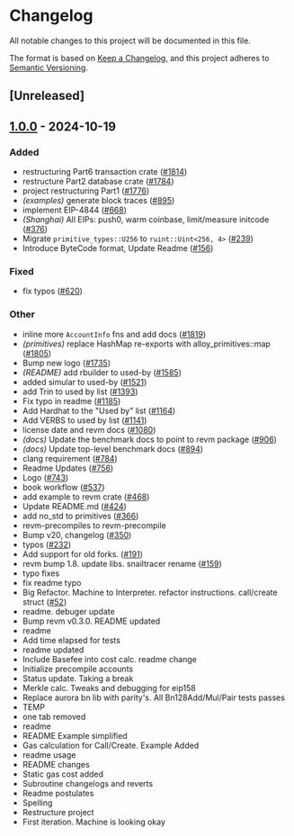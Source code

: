 # Changelog

All notable changes to this project will be documented in this file.

The format is based on [Keep a Changelog](https://keepachangelog.com/en/1.0.0/),
and this project adheres to [Semantic Versioning](https://semver.org/spec/v2.0.0.html).

## [Unreleased]

## [1.0.0](https://github.com/shemnon/revm/releases/tag/revm-state-v1.0.0) - 2024-10-19

### Added

- restructuring Part6 transaction crate ([#1814](https://github.com/shemnon/revm/pull/1814))
- restructure Part2 database crate ([#1784](https://github.com/shemnon/revm/pull/1784))
- project restructuring Part1 ([#1776](https://github.com/shemnon/revm/pull/1776))
- *(examples)* generate block traces ([#895](https://github.com/shemnon/revm/pull/895))
- implement EIP-4844 ([#668](https://github.com/shemnon/revm/pull/668))
- *(Shanghai)* All EIPs: push0, warm coinbase, limit/measure initcode ([#376](https://github.com/shemnon/revm/pull/376))
- Migrate `primitive_types::U256` to `ruint::Uint<256, 4>` ([#239](https://github.com/shemnon/revm/pull/239))
- Introduce ByteCode format, Update Readme ([#156](https://github.com/shemnon/revm/pull/156))

### Fixed

- fix typos ([#620](https://github.com/shemnon/revm/pull/620))

### Other

- inline more `AccountInfo` fns and add docs ([#1819](https://github.com/shemnon/revm/pull/1819))
- *(primitives)* replace HashMap re-exports with alloy_primitives::map ([#1805](https://github.com/shemnon/revm/pull/1805))
- Bump new logo ([#1735](https://github.com/shemnon/revm/pull/1735))
- *(README)* add rbuilder to used-by ([#1585](https://github.com/shemnon/revm/pull/1585))
- added simular to used-by ([#1521](https://github.com/shemnon/revm/pull/1521))
- add Trin to used by list ([#1393](https://github.com/shemnon/revm/pull/1393))
- Fix typo in readme ([#1185](https://github.com/shemnon/revm/pull/1185))
- Add Hardhat to the "Used by" list ([#1164](https://github.com/shemnon/revm/pull/1164))
- Add VERBS to used by list ([#1141](https://github.com/shemnon/revm/pull/1141))
- license date and revm docs ([#1080](https://github.com/shemnon/revm/pull/1080))
- *(docs)* Update the benchmark docs to point to revm package ([#906](https://github.com/shemnon/revm/pull/906))
- *(docs)* Update top-level benchmark docs ([#894](https://github.com/shemnon/revm/pull/894))
- clang requirement ([#784](https://github.com/shemnon/revm/pull/784))
- Readme Updates ([#756](https://github.com/shemnon/revm/pull/756))
- Logo ([#743](https://github.com/shemnon/revm/pull/743))
- book workflow ([#537](https://github.com/shemnon/revm/pull/537))
- add example to revm crate ([#468](https://github.com/shemnon/revm/pull/468))
- Update README.md ([#424](https://github.com/shemnon/revm/pull/424))
- add no_std to primitives ([#366](https://github.com/shemnon/revm/pull/366))
- revm-precompiles to revm-precompile
- Bump v20, changelog ([#350](https://github.com/shemnon/revm/pull/350))
- typos ([#232](https://github.com/shemnon/revm/pull/232))
- Add support for old forks. ([#191](https://github.com/shemnon/revm/pull/191))
- revm bump 1.8. update libs. snailtracer rename ([#159](https://github.com/shemnon/revm/pull/159))
- typo fixes
- fix readme typo
- Big Refactor. Machine to Interpreter. refactor instructions. call/create struct ([#52](https://github.com/shemnon/revm/pull/52))
- readme. debuger update
- Bump revm v0.3.0. README updated
- readme
- Add time elapsed for tests
- readme updated
- Include Basefee into cost calc. readme change
- Initialize precompile accounts
- Status update. Taking a break
- Merkle calc. Tweaks and debugging for eip158
- Replace aurora bn lib with parity's. All Bn128Add/Mul/Pair tests passes
- TEMP
- one tab removed
- readme
- README Example simplified
- Gas calculation for Call/Create. Example Added
- readme usage
- README changes
- Static gas cost added
- Subroutine changelogs and reverts
- Readme postulates
- Spelling
- Restructure project
- First iteration. Machine is looking okay
